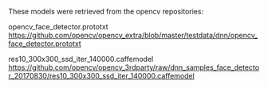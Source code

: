These models were retrieved from the opencv repositories:

opencv_face_detector.prototxt
https://github.com/opencv/opencv_extra/blob/master/testdata/dnn/opencv_face_detector.prototxt

res10_300x300_ssd_iter_140000.caffemodel
https://github.com/opencv/opencv_3rdparty/raw/dnn_samples_face_detector_20170830/res10_300x300_ssd_iter_140000.caffemodel